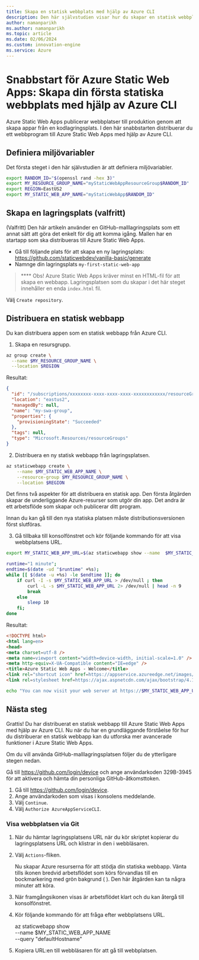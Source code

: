 ```yaml
---
title: Skapa en statisk webbplats med hjälp av Azure CLI
description: Den här självstudien visar hur du skapar en statisk webbplats i Azure.
author: namanparikh
ms.author: namanparikh
ms.topic: article
ms.date: 02/06/2024
ms.custom: innovation-engine
ms.service: Azure
---
```


# Snabbstart för Azure Static Web Apps: Skapa din första statiska webbplats med hjälp av Azure CLI

Azure Static Web Apps publicerar webbplatser till produktion genom att skapa appar från en kodlagringsplats. I den här snabbstarten distribuerar du ett webbprogram till Azure Static Web Apps med hjälp av Azure CLI.

## Definiera miljövariabler

Det första steget i den här självstudien är att definiera miljövariabler.

```bash
export RANDOM_ID="$(openssl rand -hex 3)"
export MY_RESOURCE_GROUP_NAME="myStaticWebAppResourceGroup$RANDOM_ID"
export REGION=EastUS2
export MY_STATIC_WEB_APP_NAME="myStaticWebApp$RANDOM_ID"
```

## Skapa en lagringsplats (valfritt)

(Valfritt) Den här artikeln använder en GitHub-malllagringsplats som ett annat sätt att göra det enkelt för dig att komma igång. Mallen har en startapp som ska distribueras till Azure Static Web Apps.

- Gå till följande plats för att skapa en ny lagringsplats: https://github.com/staticwebdev/vanilla-basic/generate
- Namnge din lagringsplats `my-first-static-web-app`

> **** Obs! Azure Static Web Apps kräver minst en HTML-fil för att skapa en webbapp. Lagringsplatsen som du skapar i det här steget innehåller en enda `index.html` fil.

Välj `Create repository`.

## Distribuera en statisk webbapp

Du kan distribuera appen som en statisk webbapp från Azure CLI.

1. Skapa en resursgrupp.

```bash
az group create \
  --name $MY_RESOURCE_GROUP_NAME \
  --location $REGION
```

Resultat:

<!-- expected_similarity=0.3 -->
```json
{
  "id": "/subscriptions/xxxxxxxx-xxxx-xxxx-xxxx-xxxxxxxxxxxx/resourceGroups/my-swa-group",
  "location": "eastus2",
  "managedBy": null,
  "name": "my-swa-group",
  "properties": {
    "provisioningState": "Succeeded"
  },
  "tags": null,
  "type": "Microsoft.Resources/resourceGroups"
}
```

2. Distribuera en ny statisk webbapp från lagringsplatsen.

```bash
az staticwebapp create \
    --name $MY_STATIC_WEB_APP_NAME \
    --resource-group $MY_RESOURCE_GROUP_NAME \
    --location $REGION 
```

Det finns två aspekter för att distribuera en statisk app. Den första åtgärden skapar de underliggande Azure-resurser som utgör din app. Det andra är ett arbetsflöde som skapar och publicerar ditt program.

Innan du kan gå till den nya statiska platsen måste distributionsversionen först slutföras.

3. Gå tillbaka till konsolfönstret och kör följande kommando för att visa webbplatsens URL.

```bash
export MY_STATIC_WEB_APP_URL=$(az staticwebapp show --name  $MY_STATIC_WEB_APP_NAME --resource-group $MY_RESOURCE_GROUP_NAME --query "defaultHostname" -o tsv)
```

```bash
runtime="1 minute";
endtime=$(date -ud "$runtime" +%s);
while [[ $(date -u +%s) -le $endtime ]]; do
    if curl -I -s $MY_STATIC_WEB_APP_URL > /dev/null ; then 
        curl -L -s $MY_STATIC_WEB_APP_URL 2> /dev/null | head -n 9
        break
    else 
        sleep 10
    fi;
done
```

Resultat:

<!-- expected_similarity=0.3 -->
```HTML
<!DOCTYPE html>
<html lang=en>
<head>
<meta charset=utf-8 />
<meta name=viewport content="width=device-width, initial-scale=1.0" />
<meta http-equiv=X-UA-Compatible content="IE=edge" />
<title>Azure Static Web Apps - Welcome</title>
<link rel="shortcut icon" href=https://appservice.azureedge.net/images/static-apps/v3/favicon.svg type=image/x-icon />
<link rel=stylesheet href=https://ajax.aspnetcdn.com/ajax/bootstrap/4.1.1/css/bootstrap.min.css crossorigin=anonymous />
```

```bash
echo "You can now visit your web server at https://$MY_STATIC_WEB_APP_URL"
```

## Nästa steg

Grattis! Du har distribuerat en statisk webbapp till Azure Static Web Apps med hjälp av Azure CLI. Nu när du har en grundläggande förståelse för hur du distribuerar en statisk webbapp kan du utforska mer avancerade funktioner i Azure Static Web Apps.

Om du vill använda GitHub-malllagringsplatsen följer du de ytterligare stegen nedan.

Gå till https://github.com/login/device och ange användarkoden 329B-3945 för att aktivera och hämta din personliga GitHub-åtkomsttoken.

1. Gå till https://github.com/login/device.
2. Ange användarkoden som visas i konsolens meddelande.
3. Välj `Continue`.
4. Välj `Authorize AzureAppServiceCLI`.

### Visa webbplatsen via Git

1. När du hämtar lagringsplatsens URL när du kör skriptet kopierar du lagringsplatsens URL och klistrar in den i webbläsaren.
2. Välj `Actions`-fliken.

   Nu skapar Azure resurserna för att stödja din statiska webbapp. Vänta tills ikonen bredvid arbetsflödet som körs förvandlas till en bockmarkering med grön bakgrund ( ). Den här åtgärden kan ta några minuter att köra.

3. När framgångsikonen visas är arbetsflödet klart och du kan återgå till konsolfönstret.
4. Kör följande kommando för att fråga efter webbplatsens URL.

   az staticwebapp show \
     --name $MY_STATIC_WEB_APP_NAME \
     --query "defaultHostname"

5. Kopiera URL:en till webbläsaren för att gå till webbplatsen.
